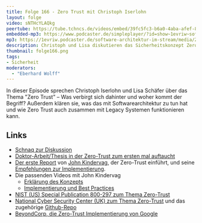 ```yaml
---
title: Folge 166 - Zero Trust mit Christoph Iserlohn 
layout: folge
video: sNTHcYLAQkg
peertube: https://tube.tchncs.de/videos/embed/39fc5fc3-b6a0-4aba-afef-837dee5a9538
embedded-mp3: https://www.podcaster.de/simpleplayer/?id=show~1evriw~software-architektur-im-stream~pod-778747c1f8611c82813bbde1eb&v=1685106209
mp3: https://1evriw.podcaster.de/software-architektur-im-stream/media/Zero_Trust_mit_Christoph_Iserlohn.mp3
description: Christoph und Lisa diskutieren das Sicherheitskonzept Zero Trust 
thumbnail: folge166.png
tags:
- Sicherheit
moderators:
  - "Eberhard Wolff"
---
```


In dieser Episode sprechen Christoph Iserlohn und Lisa Schäfer über das
Thema "Zero Trust" – Was verbirgt sich dahinter und woher kommt der
Begriff? Außerdem klären sie, was das mit Softwarearchitektur zu tun
hat und wie Zero Trust auch zusammen mit Legacy Systemen funktionieren
kann.

## Links

* [Schnaq zur Diskussion](https://app.schnaq.com/schnaq/1743615f-dcd3-4e31-86f7-84ee00a28925)
* [Doktor-Arbeit/Thesis in der Zero-Trust zum ersten mal auftaucht](https://dspace.stir.ac.uk/handle/1893/2010)
* [Der erste Report](https://media.paloaltonetworks.com/documents/Forrester-No-More-Chewy-Centers.pdf) von [John Kindervag](https://twitter.com/kindervag), der Zero-Trust einführt, und seine [Empfehlungen zur Implementierung](http://www.virtualstarmedia.com/downloads/Forrester_zero_trust_DNA.pdf).
* Die passenden Videos mit John Kindervag
  - [Erklärung des Konzepts](https://www.youtube.com/watch?v=SSUUg38lFg0) 
  - [Implementierung und Best Practices](https://www.youtube.com/watch?v=-ld2lfz6ytU)
* [NIST (US) Special Publication 800-297 zum Thema Zero-Trust](https://nvlpubs.nist.gov/nistpubs/SpecialPublications/NIST.SP.800-207.pdf)
* [National Cyber Security Center (UK) zum Thema Zero-Trust](https://www.ncsc.gov.uk/collection/zero-trust-architecture) und das zugehörige [Github-Repo](https://github.com/ukncsc/zero-trust-architecture/)
* [BeyondCorp, die Zero-Trust Implementierung von
  Google](https://cloud.google.com/beyondcorp)
